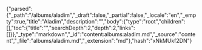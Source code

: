 {"parsed":{"_path":"/albums/aladim","_draft":false,"_partial":false,"_locale":"en","_empty":true,"title":"Aladim","description":"","body":{"type":"root","children":[],"toc":{"title":"","searchDepth":2,"depth":2,"links":[]}},"_type":"markdown","_id":"content:albums:aladim.md","_source":"content","_file":"albums/aladim.md","_extension":"md"},"hash":"xNkMUkf2DN"}